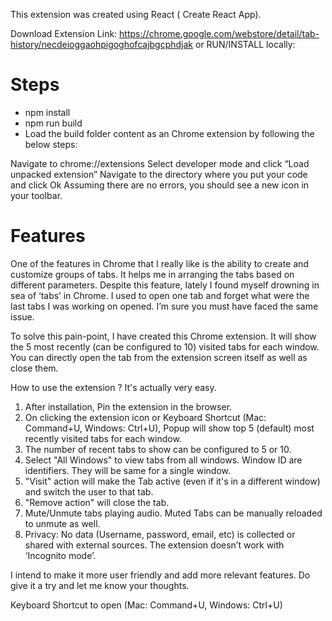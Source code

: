 This extension was created using React ( Create React App).

Download Extension Link: https://chrome.google.com/webstore/detail/tab-history/necdeioggaohpigoghofcajbgcphdjak
or 
RUN/INSTALL locally:

# Steps

 - npm install
 - npm run build
 - Load the build folder content as an Chrome extension by following the below steps:

Navigate to chrome://extensions
Select developer mode and click “Load unpacked extension”
Navigate to the directory where you put your code and click Ok
Assuming there are no errors, you should see a new icon in your toolbar.



# Features

One of the features in Chrome that I really like is the ability to create and customize groups of tabs. It helps me in arranging the tabs based on different parameters. 
Despite this feature, lately I found myself drowning in sea of ‘tabs’ in Chrome. I used to open one tab and forget what were the last tabs I was working on opened. I’m sure you must have faced the same issue.

To solve this pain-point, I have created this Chrome extension. It will show the 5 most recently (can be configured to 10) visited tabs for each window. You can directly open the tab from the extension screen itself as well as close them.

How to use the extension ? It's actually very easy.

1. After installation, Pin the extension in the browser.
2. On clicking the extension icon or Keyboard Shortcut (Mac: Command+U, Windows: Ctrl+U), Popup will show top 5 (default) most recently visited tabs for each window.
3. The number of recent tabs to show can be configured to 5 or 10.
4. Select "All Windows" to view tabs from all windows. Window ID are identifiers. They will be same for a single window.
5. "Visit" action will make the Tab active (even if it's in a different window) and switch the user to that tab.
6. "Remove action" will close the tab.
7. Mute/Unmute tabs playing audio. Muted Tabs can be manually reloaded to unmute as well.
8. Privacy: No data (Username, password, email, etc) is collected or shared with external sources. The extension doesn’t work with ‘Incognito mode’.

I intend to make it more user friendly and add more relevant features. Do give it a try and let me know your thoughts.

Keyboard Shortcut to open (Mac: Command+U, Windows: Ctrl+U)
